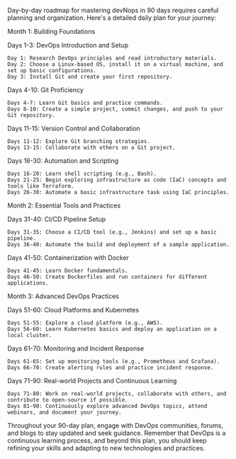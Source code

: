 Day-by-day roadmap for mastering devNops in 90 days requires careful planning and organization. Here's a detailed daily plan for your journey:

Month 1: Building Foundations

Days 1-3: DevOps Introduction and Setup

    Day 1: Research DevOps principles and read introductory materials.
    Day 2: Choose a Linux-based OS, install it on a virtual machine, and set up basic configurations.
    Day 3: Install Git and create your first repository.

Days 4-10: Git Proficiency

    Days 4-7: Learn Git basics and practice commands.
    Days 8-10: Create a simple project, commit changes, and push to your Git repository.

Days 11-15: Version Control and Collaboration

    Days 11-12: Explore Git branching strategies.
    Days 13-15: Collaborate with others on a Git project.

Days 16-30: Automation and Scripting

    Days 16-20: Learn shell scripting (e.g., Bash).
    Days 21-25: Begin exploring infrastructure as code (IaC) concepts and tools like Terraform.
    Days 26-30: Automate a basic infrastructure task using IaC principles.

Month 2: Essential Tools and Practices

Days 31-40: CI/CD Pipeline Setup

    Days 31-35: Choose a CI/CD tool (e.g., Jenkins) and set up a basic pipeline.
    Days 36-40: Automate the build and deployment of a sample application.

Days 41-50: Containerization with Docker

    Days 41-45: Learn Docker fundamentals.
    Days 46-50: Create Dockerfiles and run containers for different applications.

Month 3: Advanced DevOps Practices

Days 51-60: Cloud Platforms and Kubernetes

    Days 51-55: Explore a cloud platform (e.g., AWS).
    Days 56-60: Learn Kubernetes basics and deploy an application on a local cluster.

Days 61-70: Monitoring and Incident Response

    Days 61-65: Set up monitoring tools (e.g., Prometheus and Grafana).
    Days 66-70: Create alerting rules and practice incident response.

Days 71-90: Real-world Projects and Continuous Learning

    Days 71-80: Work on real-world projects, collaborate with others, and contribute to open-source if possible.
    Days 81-90: Continuously explore advanced DevOps topics, attend webinars, and document your journey.

Throughout your 90-day plan, engage with DevOps communities, forums, and blogs to stay updated and seek guidance. Remember that DevOps is a continuous learning process, and beyond this plan, you should keep refining your skills and adapting to new technologies and practices.
